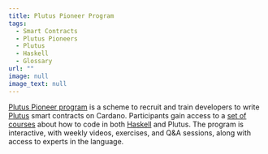 ```yaml
---
title: Plutus Pioneer Program
tags:
  - Smart Contracts
  - Plutus Pioneers
  - Plutus
  - Haskell
  - Glossary
url: ""
image: null
image_text: null
---
```


[Plutus Pioneer program](https://docs.cardano.org/pioneer-programs/plutus-pioneers) is a scheme to recruit and train developers to write [Plutus](https://www.essentialcardano.io/glossary/plutus) smart contracts on Cardano. Participants gain access to a [set of courses](https://www.youtube.com/watch?v=igV7kMXcdpw) about how to code in both [Haskell](https://www.essentialcardano.io/glossary/haskell) and Plutus. The program is interactive, with weekly videos, exercises, and Q&A sessions, along with access to experts in the language.
